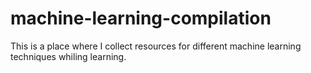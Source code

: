 # machine-learning-compilation
This is a place where I collect resources for different machine learning techniques whiling learning.
